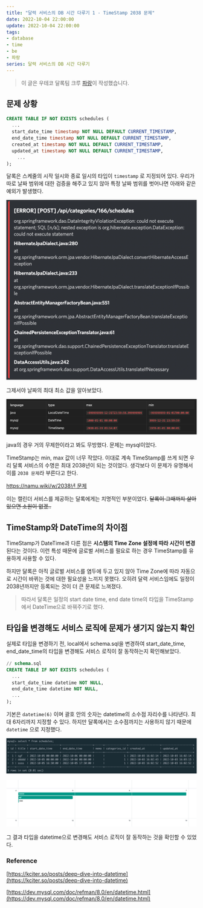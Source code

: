 ```yaml
---
title: "달력 서비스의 DB 시간 다루기 1 - TimeStamp 2038 문제"
date: 2022-10-04 22:00:00
update: 2022-10-04 22:00:00
tags:
- database
- time
- be
- 파랑
series: 달력 서비스의 DB 시간 다루기
---
```


> 이 글은 우테코 달록팀 크루 [파랑](https://github.com/summerlunaa)이 작성했습니다.

## 문제 상황

```sql
CREATE TABLE IF NOT EXISTS schedules (
  ...
  start_date_time timestamp NOT NULL DEFAULT CURRENT_TIMESTAMP,
  end_date_time timestamp NOT NULL DEFAULT CURRENT_TIMESTAMP,
  created_at timestamp NOT NULL DEFAULT CURRENT_TIMESTAMP,
  updated_at timestamp NOT NULL DEFAULT CURRENT_TIMESTAMP,
	...
);
```

달록은 스케줄의 시작 일시와 종료 일시의 타입이 `timestamp` 로 지정되어 있다. 우리가 따로 날짜 범위에 대한 검증을 해주고 있지 않아 특정 날짜 범위를 벗어나면 아래와 같은 예외가 발생했다.

![DataIntegrityViolationException 발생](error.png)

그제서야 날짜의 최대 최소 값을 알아보았다.

![표](datetime.png)

java의 경우 거의 무제한이라고 봐도 무방했다. 문제는 mysql이었다.

TimeStamp는 min, max 값이 너무 작았다. 이대로 계속 TimeStamp를 쓰게 되면 우리 달록 서비스의 수명은 최대 2038년이 되는 것이었다. 생각보다 이 문제가 유명해서 이를 `2038 문제`라 부른다고 한다.

[https://namu.wiki/w/2038년 문제](https://namu.wiki/w/2038%EB%85%84%20%EB%AC%B8%EC%A0%9C)

이는 캘린더 서비스를 제공하는 달록에게는 치명적인 부분이었다. ~~달록이 그때까지 살아 있으면 소원이 없겠..~~

## TimeStamp와 DateTime의 차이점

TimeStamp가 DateTime과 다른 점은 **시스템의 Time Zone 설정에 따라 시간이 변경**된다는 것이다. 이런 특성 때문에 글로벌 서비스를 필요로 하는 경우 TimeStamp를 유용하게 사용할 수 있다.

하지만 달록은 아직 글로벌 서비스를 염두에 두고 있지 않아 Time Zone에 따라 자동으로 시간이 바뀌는 것에 대한 필요성을 느끼지 못했다. 오히려 달력 서비스임에도 일정이 2038년까지만 등록되는 것이 더 큰 문제로 느껴졌다.

> 따라서 달록은 일정의 start date time, end date time의 타입을 TimeStamp에서 DateTime으로 바꿔주기로 했다.

## 타입을 변경해도 서비스 로직에 문제가 생기지 않는지 확인

실제로 타입을 변경하기 전, local에서 schema.sql을 변경하여 start_date_time, end_date_time의 타입을 변경해도 서비스 로직이 잘 동작하는지 확인해보았다.

```sql
// schema.sql
CREATE TABLE IF NOT EXISTS schedules (
  ...
  start_date_time datetime NOT NULL,
  end_date_time datetime NOT NULL,
  ...
);
```

기본은 `datetime(6)` 이며 괄호 안의 숫자는 datetime의 소수점 자리수를 나타낸다. 최대 6자리까지 지정할 수 있다. 하지만 달록에서는 소수점까지는 사용하지 않기 때문에 `datetime` 으로 지정했다.

![mysql capture](select_schedules.png)

![dallg_capture](dallog.png)

그 결과 타입을 datetime으로 변경해도 서비스 로직이 잘 동작하는 것을 확인할 수 있었다.

### Reference

[https://kciter.so/posts/deep-dive-into-datetime](https://kciter.so/posts/deep-dive-into-datetime)

[https://dev.mysql.com/doc/refman/8.0/en/datetime.html](https://dev.mysql.com/doc/refman/8.0/en/datetime.html)
